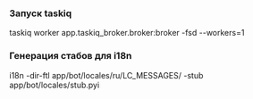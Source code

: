 ### Запуск taskiq
taskiq worker app.taskiq_broker.broker:broker -fsd --workers=1

### Генерация стабов для i18n
i18n -dir-ftl app/bot/locales/ru/LC_MESSAGES/ -stub app/bot/locales/stub.pyi